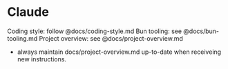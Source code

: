 # Claude

Coding style: follow @docs/coding-style.md
Bun tooling: see @docs/bun-tooling.md
Project overview: see @docs/project-overview.md
  - always maintain docs/project-overview.md up-to-date when receiveing new instructions.
